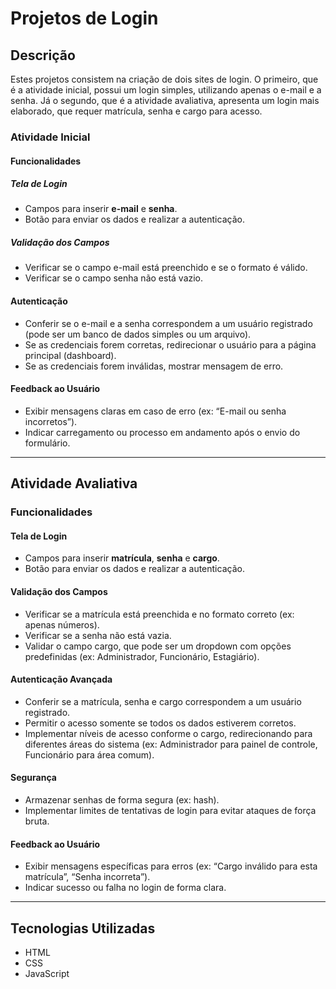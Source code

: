 # Projetos de Login

## Descrição
Estes projetos consistem na criação de dois sites de login. O primeiro, que é a atividade inicial, possui um login simples, utilizando apenas o e-mail e a senha. Já o segundo, que é a atividade avaliativa, apresenta um login mais elaborado, que requer matrícula, senha e cargo para acesso.

### Atividade Inicial

#### Funcionalidades

##### Tela de Login
- Campos para inserir **e-mail** e **senha**.
- Botão para enviar os dados e realizar a autenticação.

##### Validação dos Campos
- Verificar se o campo e-mail está preenchido e se o formato é válido.
- Verificar se o campo senha não está vazio.

#### Autenticação
- Conferir se o e-mail e a senha correspondem a um usuário registrado (pode ser um banco de dados simples ou um arquivo).
- Se as credenciais forem corretas, redirecionar o usuário para a página principal (dashboard).
- Se as credenciais forem inválidas, mostrar mensagem de erro.

#### Feedback ao Usuário
- Exibir mensagens claras em caso de erro (ex: “E-mail ou senha incorretos”).
- Indicar carregamento ou processo em andamento após o envio do formulário.

---

## Atividade Avaliativa

### Funcionalidades

#### Tela de Login
- Campos para inserir **matrícula**, **senha** e **cargo**.
- Botão para enviar os dados e realizar a autenticação.

#### Validação dos Campos
- Verificar se a matrícula está preenchida e no formato correto (ex: apenas números).
- Verificar se a senha não está vazia.
- Validar o campo cargo, que pode ser um dropdown com opções predefinidas (ex: Administrador, Funcionário, Estagiário).

#### Autenticação Avançada
- Conferir se a matrícula, senha e cargo correspondem a um usuário registrado.
- Permitir o acesso somente se todos os dados estiverem corretos.
- Implementar níveis de acesso conforme o cargo, redirecionando para diferentes áreas do sistema (ex: Administrador para painel de controle, Funcionário para área comum).

#### Segurança
- Armazenar senhas de forma segura (ex: hash).
- Implementar limites de tentativas de login para evitar ataques de força bruta.

#### Feedback ao Usuário
- Exibir mensagens específicas para erros (ex: “Cargo inválido para esta matrícula”, “Senha incorreta”).
- Indicar sucesso ou falha no login de forma clara.

---

## Tecnologias Utilizadas
- HTML
- CSS
- JavaScript
